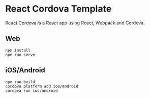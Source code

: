 # React Cordova Template

[React Cordova](https://github.com/jthestupidkid/react-cordova-template) is a React app using React, Webpack and Cordova.

## Web

```
npm install
npm run serve
```

## iOS/Android

```
npm run build
cordova platform add ios/android
cordova run ios/android
```